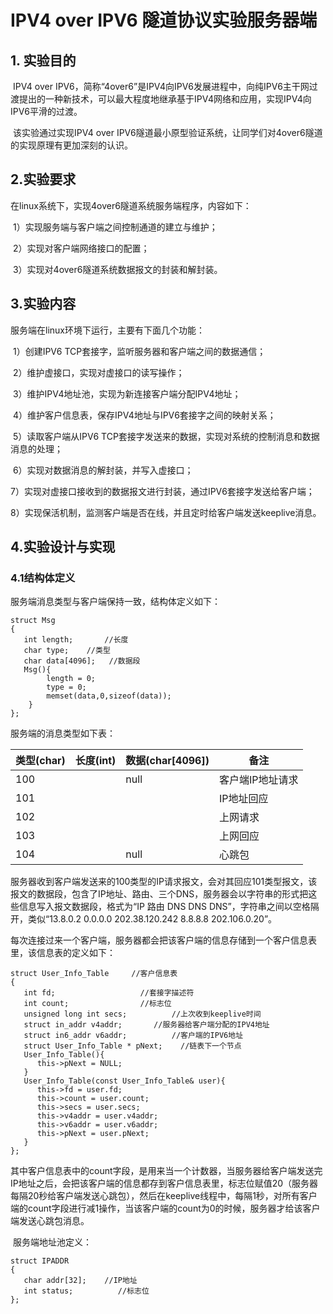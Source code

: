 # IPV4 over IPV6 隧道协议实验服务器端

## 1. 实验目的

​	IPV4 over IPV6，简称“4over6”是IPV4向IPV6发展进程中，向纯IPV6主干网过渡提出的一种新技术，可以最大程度地继承基于IPV4网络和应用，实现IPV4向IPV6平滑的过渡。

​	该实验通过实现IPV4 over IPV6隧道最小原型验证系统，让同学们对4over6隧道的实现原理有更加深刻的认识。

## 2.实验要求

在linux系统下，实现4over6隧道系统服务端程序，内容如下：

​	1）实现服务端与客户端之间控制通道的建立与维护；

​	2）实现对客户端网络接口的配置；

​	3）实现对4over6隧道系统数据报文的封装和解封装。

## 3.实验内容

服务端在linux环境下运行，主要有下面几个功能：

​	1）创建IPV6 TCP套接字，监听服务器和客户端之间的数据通信；

​	2）维护虚接口，实现对虚接口的读写操作；

​	3）维护IPV4地址池，实现为新连接客户端分配IPV4地址；

​	4）维护客户信息表，保存IPV4地址与IPV6套接字之间的映射关系；

​	5）读取客户端从IPV6 TCP套接字发送来的数据，实现对系统的控制消息和数据消息的处理；

​	6）实现对数据消息的解封装，并写入虚接口；

​	7）实现对虚接口接收到的数据报文进行封装，通过IPV6套接字发送给客户端；

​	8）实现保活机制，监测客户端是否在线，并且定时给客户端发送keeplive消息。

## 4.实验设计与实现

### 4.1结构体定义

服务端消息类型与客户端保持一致，结构体定义如下：

```
struct Msg
{
   int length;       //长度
   char type;    //类型
   char data[4096];   //数据段
   Msg(){
        length = 0;
        type = 0;
        memset(data,0,sizeof(data));
    }
};
```

服务端的消息类型如下表：

| 类型(char) | 长度(int) | 数据(char[4096]) | 备注        |
| -------- | ------- | -------------- | --------- |
| 100      |         | null           | 客户端IP地址请求 |
| 101      |         |                | IP地址回应    |
| 102      |         |                | 上网请求      |
| 103      |         |                | 上网回应      |
| 104      |         | null           | 心跳包       |

​	服务器收到客户端发送来的100类型的IP请求报文，会对其回应101类型报文，该报文的数据段，包含了IP地址、路由、三个DNS，服务器会以字符串的形式把这些信息写入报文数据段，格式为“IP 路由 DNS DNS DNS”，字符串之间以空格隔开，类似“13.8.0.2 0.0.0.0 202.38.120.242 8.8.8.8 202.106.0.20”。

​	每次连接过来一个客户端，服务器都会把该客户端的信息存储到一个客户信息表里，该信息表的定义如下：

```
struct User_Info_Table     //客户信息表
{
   int fd;                   //套接字描述符
   int count;                //标志位
   unsigned long int secs;          //上次收到keeplive时间
   struct in_addr v4addr;       //服务器给客户端分配的IPV4地址
   struct in6_addr v6addr;          //客户端的IPV6地址
   struct User_Info_Table * pNext;    //链表下一个节点
   User_Info_Table(){
      this->pNext = NULL;
   }
   User_Info_Table(const User_Info_Table& user){
      this->fd = user.fd;
      this->count = user.count;
      this->secs = user.secs;
      this->v4addr = user.v4addr;
      this->v6addr = user.v6addr;
      this->pNext = user.pNext;
   }
};
```

​	其中客户信息表中的count字段，是用来当一个计数器，当服务器给客户端发送完IP地址之后，会把该客户端的信息都存到客户信息表里，标志位赋值20（服务器每隔20秒给客户端发送心跳包），然后在keeplive线程中，每隔1秒，对所有客户端的count字段进行减1操作，当该客户端的count为0的时候，服务器才给该客户端发送心跳包消息。

​	服务端地址池定义：

```
struct IPADDR
{
   char addr[32];    //IP地址
   int status;          //标志位
};
```

